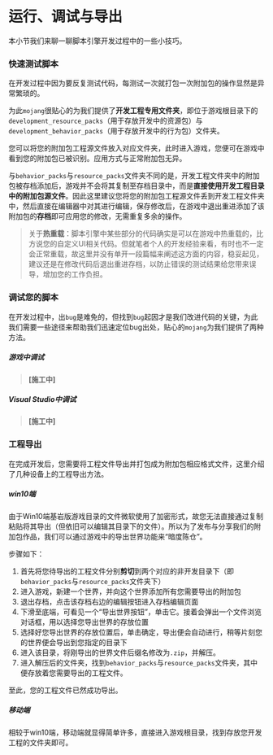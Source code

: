 # 运行、调试与导出

本小节我们来聊一聊脚本引擎开发过程中的一些小技巧。

### 快速测试脚本

在开发过程中因为要反复测试代码，每测试一次就打包一次附加包的操作显然是异常繁琐的。

为此`mojang`很贴心的为我们提供了**开发工程专用文件夹**，即位于游戏根目录下的`development_resource_packs`（用于存放开发中的资源包）与`development_behavior_packs`（用于存放开发中的行为包）文件夹。

您可以将您的附加包工程源文件放入对应文件夹，此时进入游戏，您便可在游戏中看到您的附加包已被识别。应用方式与正常附加包无异。

与`behavior_packs`与`resource_packs`文件夹不同的是，开发工程文件夹中的附加包被存档添加后，游戏并不会将其复制至存档目录中，而是**直接使用开发工程目录中的附加包源文件**。因此这里建议您将您的附加包工程源文件丢到开发工程文件夹中，然后直接在编辑器中对其进行编辑，保存修改后，在游戏中退出重进添加了该附加包的**存档**即可应用您的修改，无需重复多余的操作。

> 关于**热重载**：脚本引擎中某些部分的代码确实是可以在游戏中热重载的，比方说您的自定义UI相关代码。但就笔者个人的开发经验来看，有时也不一定会正常重载，故这里并没有单开一段篇幅来阐述这方面的内容，稳妥起见，建议还是在修改代码后退出重进存档，以防止错误的测试结果给您带来误导，增加您的工作负担。

### 调试您的脚本

在开发过程中，出`bug`是难免的，但找到`bug`起因才是我们改进代码的关键，为此我们需要一些途径来帮助我们迅速定位bug出处，贴心的`mojang`为我们提供了两种方法。

##### 游戏中调试

> **[施工中]**

##### Visual Studio中调试

> **[施工中]**

### 工程导出

在完成开发后，您需要将工程文件导出并打包成为附加包相应格式文件，这里介绍了几种设备上的工程导出方法。

##### win10端

由于Win10端基岩版游戏目录的文件微软使用了加密形式，故您无法直接通过复制粘贴将其导出（但依旧可以编辑其目录下的文件）。所以为了发布与分享我们的附加包作品，我们可以通过游戏中的导出世界功能来“暗度陈仓”。

步骤如下：

1. 首先将您待导出的工程文件分别**剪切**到两个对应的非开发目录下（即`behavior_packs`与`resource_packs`文件夹下）
2. 进入游戏，新建一个世界，并向这个世界添加所有您需要导出的附加包
3. 退出存档，点击该存档右边的编辑按钮进入存档编辑页面
4. 下滑至底端，可看见一个“导出世界按钮”，单击它。接着会弹出一个文件浏览对话框，用以选择您导出世界的存放位置
5. 选择好您导出世界的存放位置后，单击确定，导出便会自动进行，稍等片刻您的世界便会导出到您指定的目录下
6. 进入该目录，将刚导出的世界文件后缀名修改为`.zip`，并解压。
7. 进入解压后的文件夹，找到`behavior_packs`与`resource_packs`文件夹，其中便存放着您需要导出的工程文件。

至此，您的工程文件已然成功导出。

##### 移动端

相较于win10端，移动端就显得简单许多，直接进入游戏根目录，找到存放您开发工程的文件夹即可。